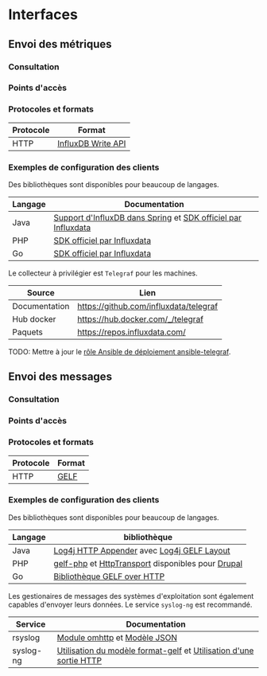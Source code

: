 # Interfaces 

## Envoi des métriques

### Consultation

### Points d'accès

### Protocoles et formats

Protocole | Format
----------|-----------------------------------------------------------------------------------
HTTP      | [InfluxDB Write API](https://v2.docs.influxdata.com/v2.0/api/#operation/PostWrite)

### Exemples de configuration des clients

Des bibliothèques sont disponibles pour beaucoup de langages.

Langage | Documentation
--------|-------------------------------------------------------------------------------
Java    | [Support d'InfluxDB dans Spring](https://docs.spring.io/spring-boot/docs/2.0.0.RC1/api/org/springframework/boot/autoconfigure/influx/InfluxDbAutoConfiguration.html) et [SDK officiel par Influxdata](https://github.com/influxdata/influxdb-client-java)
PHP     | [SDK officiel par Influxdata](https://github.com/influxdata/influxdb-php)
Go      | [SDK officiel par Influxdata](https://github.com/influxdata/influxdb-client-go)

Le collecteur à privilégier est `Telegraf` pour les machines.

Source        | Lien
--------------|---------------------------------------
Documentation | https://github.com/influxdata/telegraf
Hub docker    | https://hub.docker.com/_/telegraf
Paquets       | https://repos.influxdata.com/

TODO: Mettre à jour le [rôle Ansible de déploiement ansible-telegraf](https://github.com/mgrzybek/ansible-telegraf).

## Envoi des messages

### Consultation

### Points d'accès

### Protocoles et formats

Protocole | Format
----------|-------------------------------------------------------------------------------------------------
HTTP      | [GELF](http://docs.graylog.org/en/3.2/pages/gelf.html#sending-gelf-messages-via-http-using-curl)

### Exemples de configuration des clients

Des bibliothèques sont disponibles pour beaucoup de langages.

Langage | bibliothèque
--------|------------------------------------------------------------------------------------------------------------------------------------------------------------------------------------------------
Java    | [Log4j HTTP Appender](https://logging.apache.org/log4j/2.x/manual/appenders.html#HttpAppender) avec [Log4j GELF Layout](https://logging.apache.org/log4j/2.x/manual/layouts.html#GELFLayout)
PHP     | [gelf-php](https://github.com/bzikarsky/gelf-php) et [HttpTransport](https://github.com/bzikarsky/gelf-php/blob/master/src/Gelf/Transport/HttpTransport.php) disponibles pour [Drupal](https://www.drupal.org/project/gelf)
Go      | [Bibliothèque GELF over HTTP](https://github.com/robertkowalski/graylog-golang)

Les gestionaires de messages des systèmes d'exploitation sont également 
capables d'envoyer leurs données. Le service `syslog-ng` est recommandé.

Service | Documentation
-------------------------|--------------------------------------------------------------------------------------------------------------------------------------------------------------
rsyslog                  | [Module omhttp](https://www.rsyslog.com/doc/v8-stable/configuration/modules/omhttp.htm) et [Modèle JSON](https://www.rsyslog.com/doc/v8-stable/configuration/templates.html#generating-json)
syslog-ng                | [Utilisation du modèle format-gelf](https://www.syslog-ng.com/technical-documents/doc/syslog-ng-open-source-edition/3.16/administration-guide/58) et [Utilisation d'une sortie HTTP](https://www.syslog-ng.com/technical-documents/doc/syslog-ng-open-source-edition/3.16/administration-guide/35#TOPIC-956514)
